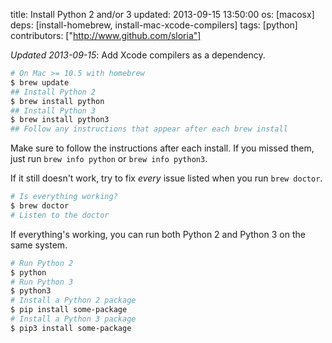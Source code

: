 title: Install Python 2 and/or 3
updated: 2013-09-15 13:50:00
os: [macosx]
deps: [install-homebrew, install-mac-xcode-compilers]
tags: [python]
contributors: ["http://www.github.com/sloria"]

*Updated 2013-09-15*: Add Xcode compilers as a dependency.

```bash
# On Mac >= 10.5 with homebrew
$ brew update
## Install Python 2
$ brew install python
## Install Python 3
$ brew install python3
## Follow any instructions that appear after each brew install
```

Make sure to follow the instructions after each install. If you missed them, just run `brew info python` or `brew info python3`.

If it still doesn't work, try to fix *every* issue listed when you run `brew doctor`. 

```bash
# Is everything working?
$ brew doctor
# Listen to the doctor
```

If everything's working, you can run both Python 2 and Python 3 on the same system.

```bash
# Run Python 2
$ python
# Run Python 3
$ python3
# Install a Python 2 package
$ pip install some-package
# Install a Python 3 package
$ pip3 install some-package
```
